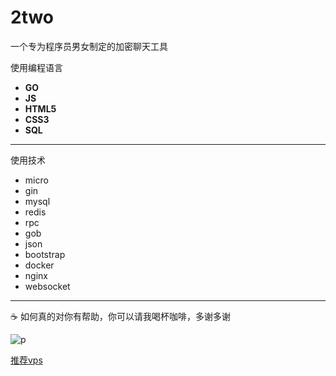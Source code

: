 # 2two

一个专为程序员男女制定的加密聊天工具

使用编程语言

- **GO**
- **JS**
- **HTML5**
- **CSS3**
- **SQL**
***
使用技术

- micro
- gin
- mysql
- redis
- rpc
- gob
- json
- bootstrap
- docker
- nginx
- websocket

---
☕️ 如何真的对你有帮助，你可以请我喝杯咖啡，多谢多谢

![p](https://raw.githubusercontent.com/googege/Files/master/donate.png)

[推荐vps](https://app.cloudcone.com/?ref=2525)
